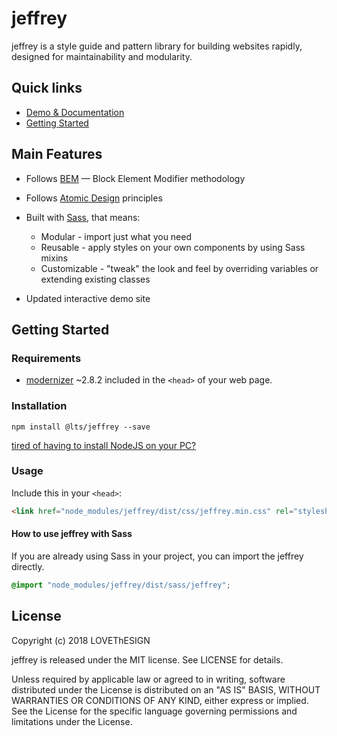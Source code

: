# jeffrey 

jeffrey is a style guide and pattern library for building websites rapidly, designed for maintainability and modularity.

## Quick links

* [Demo & Documentation](https://lovethesign.github.io/jeffrey/)
* [Getting Started](#getting-started)

## Main Features

* Follows [BEM](http://getbem.com/) — Block Element Modifier methodology

* Follows [Atomic Design](http://atomicdesign.bradfrost.com/chapter-2/) principles

* Built with [Sass](http://sass-lang.com/), that means:
    * Modular - import just what you need
    * Reusable - apply styles on your own components by using Sass mixins
    * Customizable - "tweak" the look and feel by overriding variables or extending existing classes

* Updated interactive demo site

## Getting Started

### Requirements

* [modernizer](https://modernizr.com/) ~2.8.2 included in the ```<head>``` of your web page.

### Installation

```
npm install @lts/jeffrey --save
```

[tired of having to install NodeJS on your PC?](https://medium.com/@massimoruggirello/become-a-better-front-end-developer-with-docker-3249a7d61b74)


### Usage


Include this in your ```<head>```:

```html
<link href="node_modules/jeffrey/dist/css/jeffrey.min.css" rel="stylesheet">
```


#### How to use jeffrey with Sass

If you are already using Sass in your project, you can import the jeffrey directly.

```scss
@import "node_modules/jeffrey/dist/sass/jeffrey";
```

## License

Copyright (c) 2018 LOVEThESIGN

jeffrey is released under the MIT license. See LICENSE for details.

Unless required by applicable law or agreed to in writing, software distributed under the License is distributed on an "AS IS" BASIS,
WITHOUT WARRANTIES OR CONDITIONS OF ANY KIND, either express or implied. See the License for the specific language governing permissions and limitations under the License.